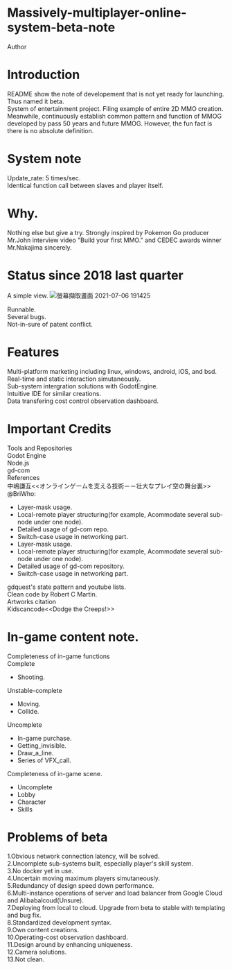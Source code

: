 # Massively-multiplayer-online-system-beta-note
Author

Introduction<br>
====
README show the note of developement that is not yet ready for launching. Thus named it beta.<br>
System of entertainment project.
Filing example of entire 2D MMO creation.<br>
Meanwhile, continuously establish common pattern and function of MMOG developed by pass 50 years and future MMOG.  However, the fun fact is there is no absolute definition.<br>

System note<br>
====
Update_rate: 5 times/sec.<br>
Identical function call between slaves and player itself.<br>

Why.<br> 
====
Nothing else but give a try. Strongly inspired by Pokemon Go producer Mr.John interview video "Build your first MMO." and CEDEC awards winner Mr.Nakajima sincerely.<br>

Status since 2018 last quarter<br>
====
A simple view.
![螢幕擷取畫面 2021-07-06 191425](https://user-images.githubusercontent.com/31240078/124591196-9ca95f00-de8e-11eb-8962-96eb3212de41.jpg)

Runnable.<br>
Several bugs.<br>
Not-in-sure of patent conflict.<br>

Features<br>
====
Multi-platform marketing including linux, windows, android, iOS, and bsd.<br>
Real-time and static interaction simutaneously.<br>
Sub-system intergration solutions with GodotEngine.<br>
Intuitive IDE for similar creations.<br>
Data transfering cost control observation dashboard.<br>

Important Credits<br>
====
Tools and Repositories<br>
Godot Engine<br>
Node.js<br>
gd-com<br>
References<br>
中嶋謙互<<オンラインゲームを支える技術－－壮大なプレイ空の舞台裏>><br> 
@BriWho:<br>
 - Layer-mask usage.<br> 
 - Local-remote player structuring(for example, Acommodate several sub-node under one node).<br> 
 - Detailed usage of gd-com repo.<br>
 - Switch-case usage in networking part.<br>
 - Layer-mask usage.<br> 
 - Local-remote player structuring(for example, Acommodate several sub-node under one node).<br> 
 - Detailed usage of gd-com repository.<br>
 - Switch-case usage in networking part.<br>

gdquest's state pattern and youtube lists.<br>
Clean code by Robert C Martin.<br>
Artworks citation<br>
Kidscancode<<Dodge the Creeps!>><br>

In-game content note.<br>
====
Completeness of in-game functions<br>
Complete<br>
 - Shooting.<br>

Unstable-complete<br>
 - Moving.<br>
 - Collide.<br>

Uncomplete<br>
 - In-game purchase.<br>
 - Getting_invisible.<br>
 - Draw_a_line.<br>
 - Series of VFX_call.<br>

Completeness of in-game scene.<br>
 - Uncomplete<br>
 - Lobby<br>
 - Character<br>
 - Skills<br>


Problems of beta<br>
====
1.Obvious network connection latency, will be solved.<br> 
2.Uncomplete sub-systems built, especially player's skill system.<br> 
3.No docker yet in use.<br> 
4.Uncertain moving maximum players simutaneously.<br> 
5.Redundancy of design speed down performance.<br>
6.Multi-instance operations of server and load balancer from Google Cloud and Alibabalcoud(Unsure).<br>
7.Deploying from local to cloud. Upgrade from beta to stable with templating and bug fix.<br>
8.Standardized development syntax.<br>
9.Own content creations.<br>
10.Operating-cost observation dashboard.<br>
11.Design around by enhancing uniqueness.<br>
12.Camera solutions.<br>
13.Not clean.<br> 
